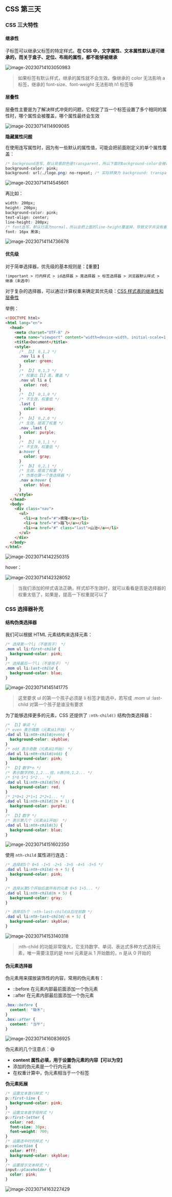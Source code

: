 ## CSS 第三天

### CSS 三大特性

#### 继承性

子标签可以继承父标签的特定样式。**在 CSS 中，文字属性、文本属性默认是可继承的，而关于盒子、定位、布局的属性，都不能够被继承**

![image-20230714103050983](https://post-src.wyun521.top/images/image-20230714103050983.png)

> 如果标签有默认样式，继承的属性就不会生效。像继承的 color 无法影响 a 标签，继承的 font-size、font-weight 无法影响 h1 标签等

#### 层叠性

层叠性主要是为了解决样式冲突的问题，它规定了当一个标签设置了多个相同的属性时，哪个属性会被覆盖，哪个属性最终会生效

![image-20230714114909085](https://post-src.wyun521.top/images/image-20230714114909085.png)

**隐藏属性问题**

在使用连写属性时，因为有一些默认的属性值，可能会把前面刚定义的单个属性覆盖：

```css
/* background连写，默认背景颜色是transparent，所以下面的background-color会被覆盖 */
background-color: pink;
background: url(./logo.png) no-repeat; /* 实际转换为 background: transparent url(./logo.png) no-repeat; */
```

![image-20230714114545601](https://post-src.wyun521.top/images/image-20230714114545601.png)

再比如：

```css
width: 200px;
height: 200px;
background-color: pink;
text-align: center;
line-height: 200px;
/* font连写，默认行高为normal，所以会把上面的line-height覆盖掉，导致文字并没有垂直居中 */
font: 16px 黑体;
```

![image-20230714114736678](https://post-src.wyun521.top/images/image-20230714114736678.png)

#### 优先级

对于简单选择器，优先级的基本规则是：【重要】

```html
!important > 行内样式 > id选择器 > 类选择器 > 标签选择器 > 浏览器默认样式 >
继承（未选中）
```

对于复杂的选择器，可以通过计算权重来确定其优先级：[CSS 样式表的继承性和层叠性](https://web.qianguyihao.com/02-CSS%E5%9F%BA%E7%A1%80/05-CSS%E6%A0%B7%E5%BC%8F%E8%A1%A8%E7%9A%84%E7%BB%A7%E6%89%BF%E6%80%A7%E5%92%8C%E5%B1%82%E5%8F%A0%E6%80%A7.html)

举例：

```html
<!DOCTYPE html>
<html lang="en">
  <head>
    <meta charset="UTF-8" />
    <meta name="viewport" content="width=device-width, initial-scale=1.0" />
    <title>Document</title>
    <style>
      /* 【1】 0,1,2 */
      .nav li a {
        color: green;
      }
      /* 【2】 0,1,3 */
      /* 权重比【1】高，覆盖 */
      .nav ul li a {
        color: red;
      }
      /* 【3】 0,1,0 */
      /* 不生效，权重低 */
      .last {
        color: orange;
      }
      /* 【4】 0,2,0 */
      /* 生效，提高了权重 */
      .nav .last {
        color: purple;
      }
      /* 【5】 0,1,1 */
      /* 不生效，权重低 */
      a:hover {
        color: gray;
      }
      /* 【6】 0,2,1 */
      /* 生效，提高了权重 */
      /* 伪类也算一个类选择器 */
      .nav a:hover {
        color: blue;
      }
    </style>
  </head>
  <body>
    <div class="nav">
      <ul>
        <li><a href="#">索隆</a></li>
        <li><a href="#">路飞</a></li>
        <li><a href="#" class="last">山治</a></li>
      </ul>
    </div>
  </body>
</html>
```

![image-20230714142250315](https://post-src.wyun521.top/images/image-20230714142250315.png)

hover：

![image-20230714142328052](https://post-src.wyun521.top/images/image-20230714142328052.png)

> 当我们添加的样式语法正确，样式却不生效时，就可以看看是否是选择器的权重太低了，如果是，提高一下权重就可以了

### CSS 选择器补充

#### 结构伪类选择器

我们可以根据 HTML 元素结构来选择元素：

```css
/* 选择第一个li（不是孩子） */
.mom ul li:first-child {
  background-color: pink;
}
/* 选择最后一个li（不是孩子） */
.mom ul li:last-child {
  background-color: blue;
}
```

![image-20230714145141775](https://post-src.wyun521.top/images/image-20230714145141775.png)

> 这里要求 ul 的第一个孩子必须是 li 标签才能选中，若写成 .mom ul :last-child 对第一个孩子是谁没有要求

为了能够选择更多的元素，CSS 还提供了 `:nth-child()` 结构伪类选择器：

```css
/* 【1】单词 */
/* even 表示偶数（元素从1开始） */
.dad ul li:nth-child(even) {
  background-color: skyblue;
}
/* odd 表示奇数（元素从1开始） */
.dad ul li:nth-child(odd) {
  background-color: pink;
}
/* 【2】数字*n */
/* 表示数字的0,1,2...倍，n表示0,1,2... */
/* 5*0 5*1 5*2... */
.dad ul li:nth-child(5n) {
  background-color: red;
}
/* 2*0+1 2*1+1 2*2+1... */
.dad ul li:nth-child(2n + 1) {
  background-color: purple;
}
/* 【3】数字 */
/* 表示第几个（元素从1开始） */
.dad ul li:nth-child(3) {
  background-color: blue;
}
```

![image-20230714151602350](https://post-src.wyun521.top/images/image-20230714151602350.png)

使用 `nth-child` 属性进行连选：

```css
/* 选择前5个 0+5 -1+5 -2+5 -3+5 -4+5 -5+5 */
.dad ul li:nth-child(-n + 5) {
  background-color: pink;
}

/* 选择从第5个开始后面所有的元素 0+5 1+5... */
.dad ul li:nth-child(n + 5) {
  background-color: gray;
}

/* 选择后5个 :nth-last-child从后往前数 */
.dad ul li:nth-last-child(-n + 5) {
  background-color: skyblue;
}
```

![image-20230714153140318](https://post-src.wyun521.top/images/image-20230714153140318.png)

> :nth-child 的功能非常强大，它支持数字、单词、表达式多种方式选择元素，唯一需要注意的是 html 元素是从 1 开始数的，n 是从 0 开始的

#### 伪元素选择器

伪元素用来摆放装饰性的内容，常用的伪元素有：

- ::before 在元素内部最前面添加一个伪元素
- ::after 在元素内部最后面添加一个伪元素

```css
.box::before {
  content: "锄禾";
}
.box::after {
  content: "当午";
}
```

![image-20230714160836925](https://post-src.wyun521.top/images/image-20230714160836925.png)

伪元素的几个注意点：:smile:

- **content 属性必填，用于设置伪元素的内容【可以为空】**
- 添加的伪元素是一个行内元素
- 在权重计算中，伪元素相当于一个标签

**伪元素拓展**

```css
/* 设置文本首行样式 */
p::first-line {
  background-color: pink;
}
/* 设置文本首字母样式 */
p::first-letter {
  color: red;
  font-size: 30px;
  font-weight: 700;
}
/* 设置选中时的样式 */
p::selection {
  color: #fff;
  background-color: skyblue;
}
/* 设置提示文本样式 */
input::placeholder {
  color: pink;
}
```

![image-20230714163227429](https://post-src.wyun521.top/images/image-20230714163227429.png)
